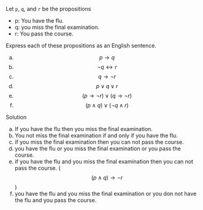 Let ```p```, ```q```, and ```r``` be the propositions

+ p: You have the flu.
+ q: you miss the final examination.
+ r: You pass the course.

Express each of these propositions as an English sentence.

1. $$p \rightarrow q$$
2. $$\neg q \leftrightarrow r$$
3. $$q \rightarrow \neg r$$
4. $$p \vee q \vee r$$
5. $$(p \rightarrow \neg r) \vee (q \rightarrow \neg r)$$
6. $$(p \wedge q) \vee (\neg q \wedge r)$$

Solution

1. If you have the flu then you miss the final examination.
2. You not miss the final examination if and only if you have the flu.
3. if you miss the final examination then you can not pass the course.
4. you have the flu or you miss the final examination or you pass the course.
5. if you have the flu and you miss the final examination then you can not pass the course. ($$(p \wedge q) \rightarrow \neg r$$) 
6. you have the flu and you miss the final examination or you don not have the flu and you pass the course.

<style type="text/css">
    ol { list-style-type: lower-alpha; }
</style>